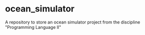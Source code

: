 # ocean_simulator
A repository to store an ocean simulator project from the discipline "Programming Language II"

